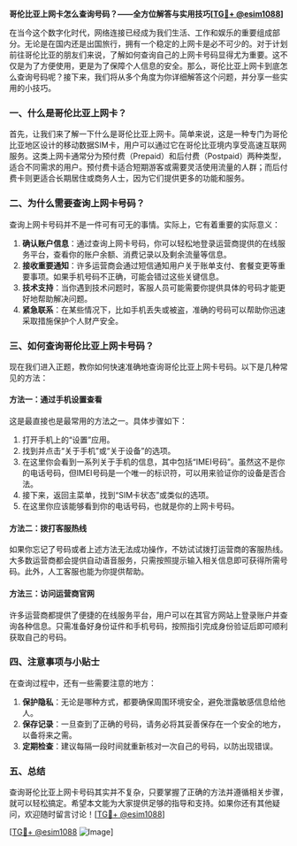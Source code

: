 **哥伦比亚上网卡怎么查询号码？——全方位解答与实用技巧[[TG💪+ @esim1088](https://t.me/s/esim1088)]**

在当今这个数字化时代，网络连接已经成为我们生活、工作和娱乐的重要组成部分。无论是在国内还是出国旅行，拥有一个稳定的上网卡是必不可少的。对于计划前往哥伦比亚的朋友们来说，了解如何查询自己的上网卡号码显得尤为重要。这不仅是为了方便使用，更是为了保障个人信息的安全。那么，哥伦比亚上网卡到底怎么查询号码呢？接下来，我们将从多个角度为你详细解答这个问题，并分享一些实用的小技巧。

### 一、什么是哥伦比亚上网卡？

首先，让我们来了解一下什么是哥伦比亚上网卡。简单来说，这是一种专门为哥伦比亚地区设计的移动数据SIM卡，用户可以通过它在哥伦比亚境内享受高速互联网服务。这类上网卡通常分为预付费（Prepaid）和后付费（Postpaid）两种类型，适合不同需求的用户。预付费卡适合短期游客或需要灵活使用流量的人群；而后付费卡则更适合长期居住或商务人士，因为它们提供更多的功能和服务。

### 二、为什么需要查询上网卡号码？

查询上网卡号码并不是一件可有可无的事情。实际上，它有着重要的实际意义：

1. **确认账户信息**：通过查询上网卡号码，你可以轻松地登录运营商提供的在线服务平台，查看你的账户余额、消费记录以及剩余流量等信息。
2. **接收重要通知**：许多运营商会通过短信通知用户关于账单支付、套餐变更等重要事项。如果手机号码不正确，可能会错过这些关键信息。
3. **技术支持**：当你遇到技术问题时，客服人员可能需要你提供具体的号码才能更好地帮助解决问题。
4. **紧急联系**：在某些情况下，比如手机丢失或被盗，准确的号码可以帮助你迅速采取措施保护个人财产安全。

### 三、如何查询哥伦比亚上网卡号码？

现在我们进入正题，教你如何快速准确地查询哥伦比亚上网卡号码。以下是几种常见的方法：

#### 方法一：通过手机设置查看

这是最直接也是最常用的方法之一。具体步骤如下：
1. 打开手机上的“设置”应用。
2. 找到并点击“关于手机”或“关于设备”的选项。
3. 在这里你会看到一系列关于手机的信息，其中包括“IMEI号码”。虽然这不是你的电话号码，但IMEI号码是一个唯一的标识符，可以用来验证你的设备是否合法。
4. 接下来，返回主菜单，找到“SIM卡状态”或类似的选项。
5. 在这里你应该能够看到你的电话号码，也就是你的上网卡号码。

#### 方法二：拨打客服热线

如果你忘记了号码或者上述方法无法成功操作，不妨试试拨打运营商的客服热线。大多数运营商都会提供自动语音服务，只需按照提示输入相关信息即可获得所需号码。此外，人工客服也能为你提供帮助。

#### 方法三：访问运营商官网

许多运营商都提供了便捷的在线服务平台，用户可以在其官方网站上登录账户并查询各种信息。只需准备好身份证件和手机号码，按照指引完成身份验证后即可顺利获取自己的号码。

### 四、注意事项与小贴士

在查询过程中，还有一些需要注意的地方：

1. **保护隐私**：无论是哪种方式，都要确保周围环境安全，避免泄露敏感信息给他人。
2. **保存记录**：一旦查到了正确的号码，请务必将其妥善保存在一个安全的地方，以备将来之需。
3. **定期检查**：建议每隔一段时间就重新核对一次自己的号码，以防出现错误。

### 五、总结

查询哥伦比亚上网卡号码其实并不复杂，只要掌握了正确的方法并遵循相关步骤，就可以轻松搞定。希望本文能为大家提供足够的指导和支持。如果你还有其他疑问，欢迎随时留言讨论！[[TG💪+ @esim1088](https://t.me/s/esim1088)]

[[TG💪+ @esim1088](https://t.me/s/esim1088) ![Image](https://i.postimg.cc/4NQfJmqS/Snipaste-2025-05-13-00-14-12.png)]